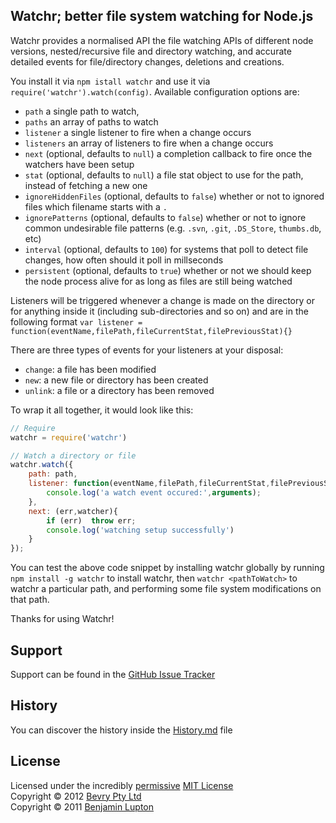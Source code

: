 ## Watchr; better file system watching for Node.js

Watchr provides a normalised API the file watching APIs of different node versions, nested/recursive file and directory watching, and accurate detailed events for file/directory changes, deletions and creations.

You install it via `npm istall watchr` and use it via `require('watchr').watch(config)`. Available configuration options are:

- `path` a single path to watch,
- `paths` an array of paths to watch
- `listener` a single listener to fire when a change occurs
- `listeners` an array of listeners to fire when a change occurs
- `next` (optional, defaults to `null`) a completion callback to fire once the watchers have been setup
- `stat` (optional, defaults to `null`) a file stat object to use for the path, instead of fetching a new one
- `ignoreHiddenFiles` (optional, defaults to `false`) whether or not to ignored files which filename starts with a `.`
- `ignorePatterns` (optional, defaults to `false`) whether or not to ignore common undesirable file patterns (e.g. `.svn`, `.git`, `.DS_Store`, `thumbs.db`, etc)
- `interval` (optional, defaults to `100`) for systems that poll to detect file changes, how often should it poll in millseconds
- `persistent` (optional, defaults to `true`) whether or not we should keep the node process alive for as long as files are still being watched

Listeners will be triggered whenever a change is made on the directory or for anything inside it (including sub-directories and so on) and are in the following format `var listener = function(eventName,filePath,fileCurrentStat,filePreviousStat){}`

There are three types of events for your listeners at your disposal:

- `change`: a file has been modified
- `new`: a new file or directory has been created
- `unlink`: a file or a directory has been removed

To wrap it all together, it would look like this:

``` javascript
// Require
watchr = require('watchr')

// Watch a directory or file
watchr.watch({
	path: path,
	listener: function(eventName,filePath,fileCurrentStat,filePreviousStat){
		console.log('a watch event occured:',arguments);
	},
	next: (err,watcher){
		if (err)  throw err;
		console.log('watching setup successfully')
	}
});
```

You can test the above code snippet by installing watchr globally by running `npm install -g watchr` to install watchr, then `watchr <pathToWatch>` to watchr a particular path, and performing some file system modifications on that path.

Thanks for using Watchr!


## Support

Support can be found in the [GitHub Issue Tracker](https://github.com/bevry/watchr/issues)


## History

You can discover the history inside the [History.md](https://github.com/bevry/watchr/blob/master/History.md#files) file


## License

Licensed under the incredibly [permissive](http://en.wikipedia.org/wiki/Permissive_free_software_licence) [MIT License](http://creativecommons.org/licenses/MIT/)
<br/>Copyright &copy; 2012 [Bevry Pty Ltd](http://bevry.me)
<br/>Copyright &copy; 2011 [Benjamin Lupton](http://balupton.com)